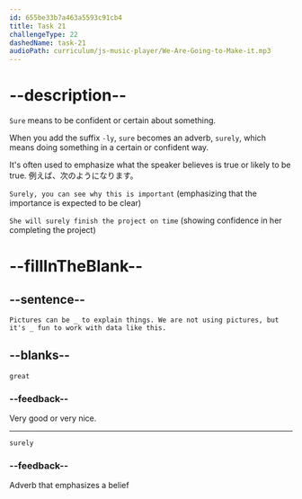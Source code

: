 ```yaml
---
id: 655be33b7a463a5593c91cb4
title: Task 21
challengeType: 22
dashedName: task-21
audioPath: curriculum/js-music-player/We-Are-Going-to-Make-it.mp3
---
```


<!--
AUDIO REFERENCE: 
Sarah: Pictures can be great to explain things. We are not using pictures, but it's surely fun to work with data like this.
-->

# --description--

`Sure` means to be confident or certain about something.

When you add the suffix `-ly`, `sure` becomes an adverb, `surely`, which means doing something in a certain or confident way.

It's often used to emphasize what the speaker believes is true or likely to be true. 例えば、次のようになります。

`Surely, you can see why this is important` (emphasizing that the importance is expected to be clear)

`She will surely finish the project on time` (showing confidence in her completing the project)

# --fillInTheBlank--

## --sentence--

`Pictures can be _ to explain things. We are not using pictures, but it's _ fun to work with data like this.`

## --blanks--

`great`

### --feedback--

Very good or very nice.

---

`surely`

### --feedback--

Adverb that emphasizes a belief 
